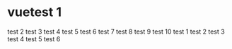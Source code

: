 # vuetest 1 
test 2 
test 3 
test 4 
test 5 
test 6 
test 7 
test 8 
test 9 
test 10 
test 1 
test 2 
test 3 
test 4 
test 5 
test 6 
